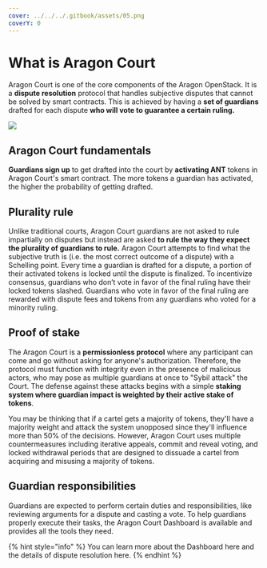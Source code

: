 ```yaml
---
cover: ../../../.gitbook/assets/05.png
coverY: 0
---
```


# What is Aragon Court

Aragon Court is one of the core components of the Aragon OpenStack. It is a **dispute resolution** protocol that handles subjective disputes that cannot be solved by smart contracts. This is achieved by having a **set of guardians** drafted for each dispute **who will vote to guarantee a certain ruling.**

![](https://d33v4339jhl8k0.cloudfront.net/docs/assets/5c98a4fe0428633d2cf3fcf7/images/5e3afa9104286364bc94e693/file-nGEAP7l6NI.jpg)

## Aragon Court fundamentals

**Guardians sign up** to get drafted into the court by **activating ANT** tokens in Aragon Court's smart contract. The more tokens a guardian has activated, the higher the probability of getting drafted.&#x20;

## Plurality rule

Unlike traditional courts, Aragon Court guardians are not asked to rule impartially on disputes but instead are asked **to rule the way they expect the plurality of guardians to rule.** Aragon Court attempts to find what the subjective truth is (i.e. the most correct outcome of a dispute) with a Schelling point. Every time a guardian is drafted for a dispute, a portion of their activated tokens is locked until the dispute is finalized. To incentivize consensus, guardians who don’t vote in favor of the final ruling have their locked tokens slashed. Guardians who vote in favor of the final ruling are rewarded with dispute fees and tokens from any guardians who voted for a minority ruling.&#x20;

## Proof of stake

The Aragon Court is a **permissionless protocol** where any participant can come and go without asking for anyone's authorization. Therefore, the protocol must function with integrity even in the presence of malicious actors, who may pose as multiple guardians at once to "Sybil attack" the Court. The defense against these attacks begins with a simple **staking system where guardian impact is weighted by their active stake of tokens**.

You may be thinking that if a cartel gets a majority of tokens, they'll have a majority weight and attack the system unopposed since they'll influence more than 50% of the decisions. However, Aragon Court uses multiple countermeasures including iterative appeals, commit and reveal voting, and locked withdrawal periods that are designed to dissuade a cartel from acquiring and misusing a majority of tokens.

## Guardian responsibilities

Guardians are expected to perform certain duties and responsibilities, like reviewing arguments for a dispute and casting a vote. To help guardians properly execute their tasks, the Aragon Court Dashboard is available and provides all the tools they need.&#x20;

{% hint style="info" %}
You can learn more about the Dashboard here and the details of dispute resolution here.
{% endhint %}
